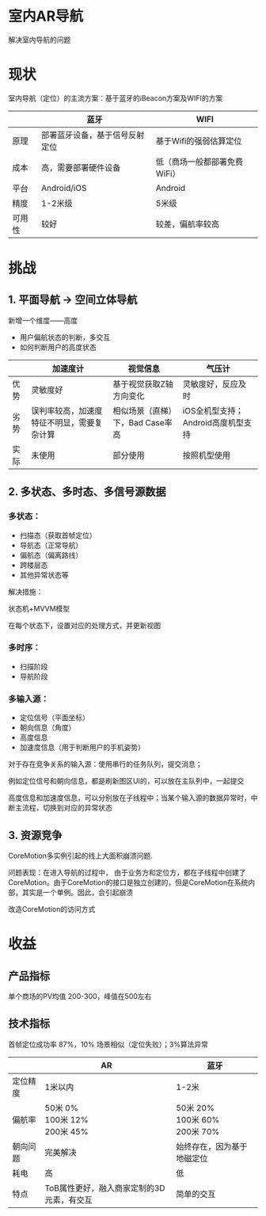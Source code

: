 # 室内AR导航

解决室内导航的问题

# 现状

室内导航（定位）的主流方案：基于蓝牙的iBeacon方案及WIFI的方案

|        | 蓝牙                           | WIFI                         |
| ------ | ------------------------------ | ---------------------------- |
| 原理   | 部署蓝牙设备，基于信号反射定位 | 基于Wifi的强弱估算定位       |
| 成本   | 高，需要部署硬件设备           | 低（商场一般都部署免费WiFi） |
| 平台   | Android/iOS                    | Android                      |
| 精度   | 1-2米级                        | 5米级                        |
| 可用性 | 较好                           | 较差，偏航率较高             |

# 挑战

## 1. 平面导航 -> 空间立体导航

新增一个维度——高度

- 用户偏航状态的判断，多交互
- 如何判断用户的高度状态

|      | 加速度计                                   | 视觉信息                         | 气压计                             |
| ---- | ------------------------------------------ | -------------------------------- | ---------------------------------- |
| 优势 | 灵敏度好                                   | 基于视觉获取Z轴方向变化          | 灵敏度好，反应及时                 |
| 劣势 | 误判率较高，加速度特征不明显，需要复杂计算 | 相似场景（直梯）下，Bad Case率高 | iOS全机型支持；Android高度机型支持 |
| 实际 | 未使用                                     | 部分使用                         | 按照机型使用                       |



## 2. 多状态、多时态、多信号源数据

### 多状态：

- 扫描态（获取首帧定位）
- 导航态（正常导航）
- 偏航态（偏离路线）
- 跨楼层态
- 其他异常状态等

解决措施：

状态机+MVVM模型

在每个状态下，设置对应的处理方式，并更新视图

### 多时序：

- 扫描阶段
- 导航阶段

### 多输入源：

- 定位信号（平面坐标）
- 朝向信息（角度）
- 高度信息
- 加速度信息（用于判断用户的手机姿势）

对于存在竞争关系的输入源：使用串行的任务队列，提交消息；

例如定位信号和朝向信息，都是刷新图区UI的，可以放在主队列中，一起提交

高度信息和加速度信息，可以分别放在子线程中；当某个输入源的数据异常时，中断主流程，切换到对应的异常状态



## 3. 资源竞争

CoreMotion多实例引起的线上大面积崩溃问题.

问题表现：在进入导航的过程中， 由于业务方和定位方，都在子线程中创建了CoreMotion。由于CoreMotion的接口是独立创建的，但是CoreMotion在系统内部，其实是一个单例。因此，会引起崩溃

改造CoreMotion的访问方式



# 收益

##  产品指标

单个商场的PV均值 200-300，峰值在500左右

## 技术指标

首帧定位成功率 87%，10% 场景相似（定位失败）；3%算法异常

|          | AR                                        | 蓝牙                                   |
| -------- | ----------------------------------------- | -------------------------------------- |
| 定位精度 | 1米以内                                   | 1-2米                                  |
| 偏航率   | 50米 0%</br>100米  12%</br> 200米 45%     | 50米 20%</br>100米  60%</br> 200米 70% |
| 朝向问题 | 完美解决                                  | 始终存在，因为基于地磁定位             |
| 耗电     | 高                                        | 低                                     |
| 特点     | ToB属性更好，融入商家定制的3D元素，有交互 | 简单的交互                             |

